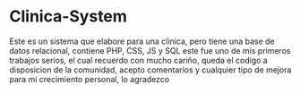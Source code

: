 # Clinica-System
Este es un sistema que elabore para una clinica, pero tiene una base de datos relacional, contiene PHP, CSS, JS y SQL este fue uno de mis primeros trabajos serios, el cual recuerdo con mucho cariño, queda el codigo a disposicion de la comunidad, acepto comentarios y cualquier tipo de mejora para mi crecimiento personal, lo agradezco
